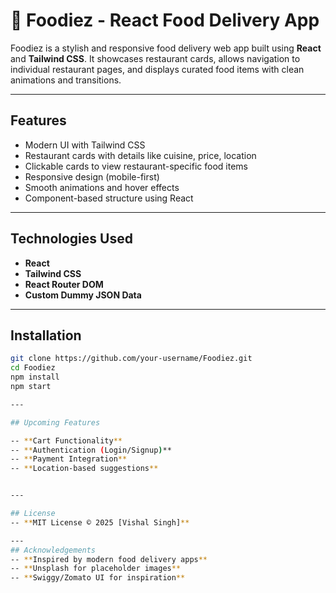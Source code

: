 # 🍔 Foodiez - React Food Delivery App

Foodiez is a stylish and responsive food delivery web app built using **React** and **Tailwind CSS**. It showcases restaurant cards, allows navigation to individual restaurant pages, and displays curated food items with clean animations and transitions.

---


##  Features

-  Modern UI with Tailwind CSS
-  Restaurant cards with details like cuisine, price, location
-  Clickable cards to view restaurant-specific food items
-  Responsive design (mobile-first)
-  Smooth animations and hover effects
-  Component-based structure using React

---

##  Technologies Used

- **React**
- **Tailwind CSS**
- **React Router DOM**
- **Custom Dummy JSON Data**

---


##  Installation

```bash
git clone https://github.com/your-username/Foodiez.git
cd Foodiez
npm install
npm start

---

## Upcoming Features

-- **Cart Functionality**
-- **Authentication (Login/Signup)**
-- **Payment Integration**
-- **Location-based suggestions**


---

## License
-- **MIT License © 2025 [Vishal Singh]**

---
## Acknowledgements
-- **Inspired by modern food delivery apps**
-- **Unsplash for placeholder images**
-- **Swiggy/Zomato UI for inspiration**